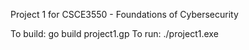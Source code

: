 Project 1 for CSCE3550 - Foundations of Cybersecurity

To build: go build project1.gp
To run: ./project1.exe
